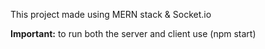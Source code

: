This project made using MERN stack & Socket.io

**Important:** to run both the server and client use (npm start)
